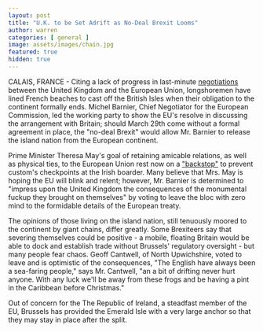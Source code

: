```yaml
---
layout: post
title: "U.K. to be Set Adrift as No-Deal Brexit Looms"
author: warren
categories: [ general ]
image: assets/images/chain.jpg
featured: true
hidden: true
---
```


CALAIS, FRANCE - Citing a lack of progress in last-minute [negotiations](https://www.bbc.com/news/amp/world-europe-47305387	) between the United Kingdom and the European Union, longshoremen have lined French beaches to cast off the British Isles when their obligation to the continent formally ends. Michel Barnier, Chief Negotiator for the European Commission, led the working party to show the EU's resolve in discussing the arrangement with Britain; should March 29th come without a formal agreement in place, the "no-deal Brexit" would allow Mr. Barnier to release the island nation from the European continent.

Prime Minister Theresa May's goal of retaining amicable relations, as well as physical ties, to the European Union rest now on a ["backstop"](https://www.bbc.com/news/uk-northern-ireland-politics-44615404) to prevent custom's checkpoints at the Irish boarder. Many believe that Mrs. May is hoping the EU will blink and relent; however, Mr. Barnier is determined to "impress upon the United Kingdom the consequences of the monumental fuckup they brought on themselves" by voting to leave the bloc with zero mind to the formidable details of the European treaty.

The opinions of those living on the island nation, still tenuously moored to the continent by giant chains, differ greatly. Some Brexiteers say that severing themselves could be positive - a mobile, floating Britain would be able to dock and establish trade without Brussels' regulatory oversight - but many people fear chaos. Geoff Cantwell, of North Upwichshire, voted to leave and is optimistic of the consequences, "The English have always been a sea-faring people," says Mr. Cantwell, "an a bit of drifting never hurt anyone. With any luck we'll be away from these frogs and be having a pint in the Caribbean before Christmas."

Out of concern for the The Republic of Ireland, a steadfast member of the EU, Brussels has provided the Emerald Isle with a very large anchor so that they may stay in place after the split.